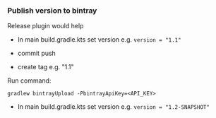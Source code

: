 ### Publish version to bintray
Release plugin would help

- In main build.gradle.kts set version e.g. 
`version = "1.1"`

- commit push
- create tag e.g. "1.1"

Run command:

`gradlew bintrayUpload -PbintrayApiKey=<API_KEY>`


- In main build.gradle.kts set version e.g. 
`version = "1.2-SNAPSHOT"`